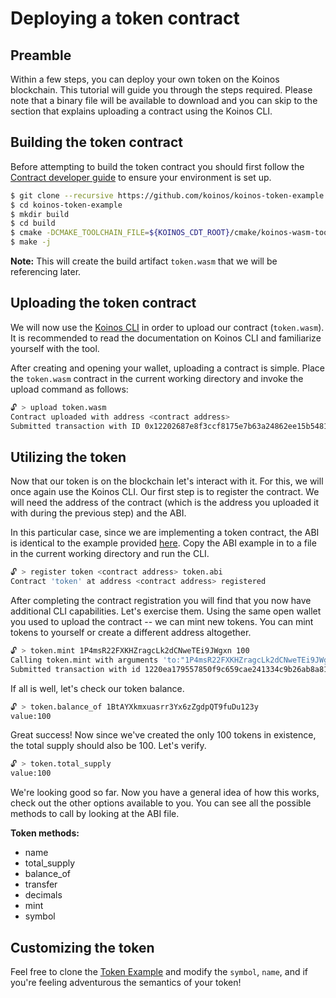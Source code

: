 # Deploying a token contract

## Preamble

Within a few steps, you can deploy your own token on the Koinos blockchain. This tutorial will guide you through the
steps required. Please note that a binary file will be available to download and you can skip to the section that explains
uploading a contract using the Koinos CLI.

## Building the token contract

Before attempting to build the token contract you should first follow the [Contract developer guide](../quickstart/contract-developer-guide.md) to
ensure your environment is set up.

```sh
$ git clone --recursive https://github.com/koinos/koinos-token-example.git
$ cd koinos-token-example
$ mkdir build
$ cd build
$ cmake -DCMAKE_TOOLCHAIN_FILE=${KOINOS_CDT_ROOT}/cmake/koinos-wasm-toolchain.cmake ..
$ make -j
```

**Note:** This will create the build artifact `token.wasm` that we will be referencing later.

## Uploading the token contract

We will now use the [Koinos CLI](https://github.com/koinos/koinos-cli) in order to upload our contract (`token.wasm`). It is recommended to
read the documentation on Koinos CLI and familiarize yourself with the tool.

After creating and opening your wallet, uploading a contract is simple. Place the `token.wasm` contract in the current working directory and invoke
the upload command as follows:

```sh
🔓 > upload token.wasm
Contract uploaded with address <contract address>
Submitted transaction with ID 0x12202687e8f3ccf8175e7b63a24862ee15b5481ce484ee128eeccba60b68ec69d2ae
```

## Utilizing the token

Now that our token is on the blockchain let's interact with it. For this, we will once again use the Koinos CLI. Our first step is to register the
contract. We will need the address of the contract (which is the address you uploaded it with during the previous step) and the ABI.

In this particular case, since we are implementing a token contract, the ABI is identical to the example provided [here](content/architecture/contract-abi.md).
Copy the ABI example in to a file in the current working directory and run the CLI.

```sh
🔓 > register token <contract address> token.abi
Contract 'token' at address <contract address> registered
```

After completing the contract registration you will find that you now have additional CLI capabilities. Let's exercise them. Using the same open wallet
you used to upload the contract -- we can mint new tokens. You can mint tokens to yourself or create a different address altogether.

```sh
🔓 > token.mint 1P4msR22FXKHZragcLk2dCNweTEi9JWgxn 100
Calling token.mint with arguments 'to:"1P4msR22FXKHZragcLk2dCNweTEi9JWgxn" value:100'
Submitted transaction with id 1220ea179557850f9c659cae241334c9b26ab8a816d895726cdb0d08e1eea4e60577
```

If all is well, let's check our token balance.

```sh
🔓 > token.balance_of 1BtAYXkmxuasrr3Yx6zZgdpQT9fuDu123y
value:100
```

Great success! Now since we've created the only 100 tokens in existence, the total supply should also be 100. Let's verify.

```sh
🔓 > token.total_supply
value:100
```

We're looking good so far. Now you have a general idea of how this works, check out the other options available to you. You can see
all the possible methods to call by looking at the ABI file.

**Token methods:**
- name
- total_supply
- balance_of
- transfer
- decimals
- mint
- symbol

## Customizing the token

Feel free to clone the [Token Example](https://github.com/koinos/koinos-token-example) and modify the `symbol`, `name`, and if you're feeling adventurous
the semantics of your token!
